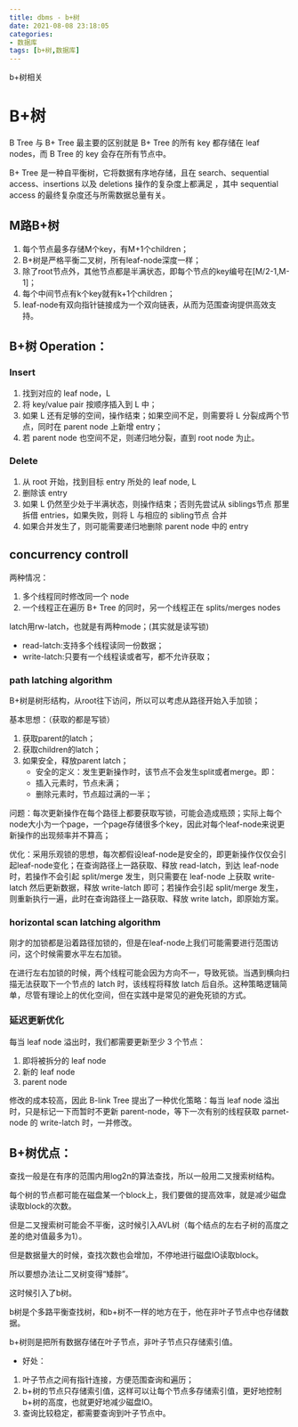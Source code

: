 ```yaml
---
title: dbms - b+树
date: 2021-08-08 23:18:05
categories: 
- 数据库
tags: [b+树,数据库]
---
```

b+树相关
<!---more--->

# B+树

B Tree 与 B+ Tree 最主要的区别就是 B+ Tree 的所有 key 都存储在 leaf nodes，而 B Tree 的 key 会存在所有节点中。

B+ Tree 是一种自平衡树，它将数据有序地存储，且在 search、sequential access、insertions 以及 deletions 操作的复杂度上都满足  ，其中 sequential access 的最终复杂度还与所需数据总量有关。

## M路B+树

1. 每个节点最多存储M个key，有M+1个children；
2. B+树是严格平衡二叉树，所有leaf-node深度一样；
3. 除了root节点外，其他节点都是半满状态，即每个节点的key编号在[M/2-1,M-1]；
4. 每个中间节点有k个key就有k+1个children；
5. leaf-node有双向指针链接成为一个双向链表，从而为范围查询提供高效支持。

## B+树 Operation：
### Insert
1. 找到对应的 leaf node，L
2. 将 key/value pair 按顺序插入到 L 中；
3. 如果 L 还有足够的空间，操作结束；如果空间不足，则需要将 L 分裂成两个节点，同时在 parent node 上新增 entry；
4. 若 parent node 也空间不足，则递归地分裂，直到 root node 为止。

### Delete
1. 从 root 开始，找到目标 entry 所处的 leaf node, L
2. 删除该 entry
3. 如果 L 仍然至少处于半满状态，则操作结束；否则先尝试从 siblings节点 那里拆借 entries，如果失败，则将 L 与相应的 sibling节点 合并
4. 如果合并发生了，则可能需要递归地删除 parent node 中的 entry


## concurrency controll
两种情况：
1. 多个线程同时修改同一个 node
2. 一个线程正在遍历 B+ Tree 的同时，另一个线程正在 splits/merges nodes

latch用rw-latch，也就是有两种mode；(其实就是读写锁)

* read-latch:支持多个线程读同一份数据；
* write-latch:只要有一个线程读或者写，都不允许获取；


### path latching algorithm

B+树是树形结构，从root往下访问，所以可以考虑从路径开始入手加锁；

基本思想：（获取的都是写锁）
1. 获取parent的latch；
2. 获取children的latch；
3. 如果安全，释放parent latch；
   * 安全的定义：发生更新操作时，该节点不会发生split或者merge。即：
   * 插入元素时，节点未满；
   * 删除元素时，节点超过满的一半；


问题：每次更新操作在每个路径上都要获取写锁，可能会造成瓶颈；实际上每个node大小为一个page，一个page存储很多个key，因此对每个leaf-node来说更新操作的出现频率并不算高；

优化：采用乐观锁的思想，每次都假设leaf-node是安全的，即更新操作仅仅会引起leaf-node变化；在查询路径上一路获取、释放 read-latch，到达 leaf-node 时，若操作不会引起 split/merge 发生，则只需要在 leaf-node 上获取 write-latch 然后更新数据，释放 write-latch 即可；若操作会引起 split/merge 发生，则重新执行一遍，此时在查询路径上一路获取、释放 write latch，即原始方案。




### horizontal scan latching algorithm

刚才的加锁都是沿着路径加锁的，但是在leaf-node上我们可能需要进行范围访问，这个时候需要水平左右加锁。

在进行左右加锁的时候，两个线程可能会因为方向不一，导致死锁。当遇到横向扫描无法获取下一个节点的 latch 时，该线程将释放 latch 后自杀。这种策略逻辑简单，尽管有理论上的优化空间，但在实践中是常见的避免死锁的方式。

### 延迟更新优化

每当 leaf node 溢出时，我们都需要更新至少 3 个节点：
1. 即将被拆分的 leaf node
2. 新的 leaf node
3. parent node

修改的成本较高，因此 B-link Tree 提出了一种优化策略：每当 leaf node 溢出时，只是标记一下而暂时不更新 parent-node，等下一次有别的线程获取 parnet-node 的 write-latch 时，一并修改。

## B+树优点：
查找一般是在有序的范围内用log2n的算法查找，所以一般用二叉搜索树结构。

每个树的节点都可能在磁盘某一个block上，我们要做的提高效率，就是减少磁盘读取block的次数。

但是二叉搜索树可能会不平衡，这时候引入AVL树（每个结点的左右子树的高度之差的绝对值最多为1）。

但是数据量大的时候，查找次数也会增加，不停地进行磁盘IO读取block。

所以要想办法让二叉树变得“矮胖”。

这时候引入了b树。

b树是个多路平衡查找树，和b+树不一样的地方在于，他在非叶子节点中也存储数据。

b+树则是把所有数据存储在叶子节点，非叶子节点只存储索引值。

- 好处：
1. 叶子节点之间有指针连接，方便范围查询和遍历；
2. b+树的节点只存储索引值，这样可以让每个节点多存储索引值，更好地控制b+树的高度，也就更好地减少磁盘IO。
3. 查询比较稳定，都需要查询到叶子节点中。
